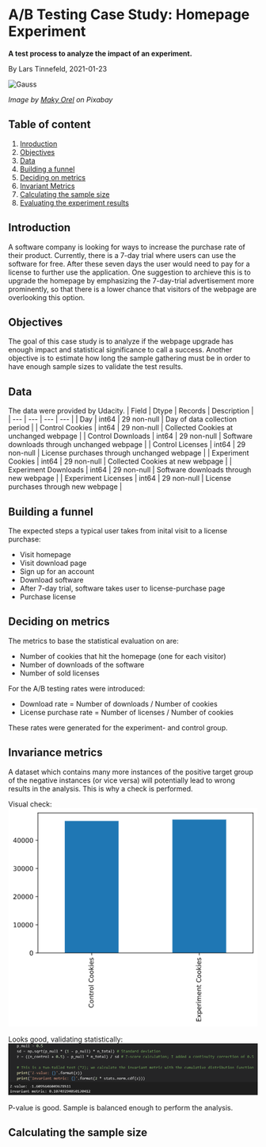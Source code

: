 # A/B Testing Case Study: Homepage Experiment
**A test process to analyze the impact of an experiment.**

By Lars Tinnefeld, 2021-01-23

![Gauss](https://cdn.pixabay.com/photo/2020/04/11/10/05/chart-5029714_960_720.png)

*Image by [Maky Orel](https://pixabay.com/users/maky_orel-436253/) on Pixabay*

## Table of content
1. [Inroduction](#business_understanding)
2. [Objectives](#objectives)
3. [Data](#data)
4. [Building a funnel](#funnel)
6. [Deciding on metrics](#metrics)
7. [Invariant Metrics](#invariance)
8. [Calculating the sample size](#sizing)
9. [Evaluating the experiment results](#evaluation)

## Introduction <a name="business_understanding"></a>
A software company is looking for ways to increase the purchase rate of their product. Currently, there is a 7-day trial where users can use the software for free. After these seven days the user would need to pay for a license to further use the application. One suggestion to archieve this is to upgrade the homepage by emphasizing the 7-day-trial advertisement more prominently, so that there is a lower chance that visitors of the webpage are overlooking this option.

## Objectives <a name="objectives"></a>
The goal of this case study is to analyze if the webpage upgrade has enough impact and statistical significance to call a success. Another objective is to estimate how long the sample gathering must be in order to have enough sample sizes to validate the test results.

## Data <a name="data"></a>
The data were provided by Udacity.
| Field | Dtype | Records | Description |
| --- | --- | --- | --- |
| Day | int64 | 29 non-null | Day of data collection period |
| Control Cookies | int64 | 29 non-null | Collected Cookies at unchanged webpage |
| Control Downloads	 | int64 | 29 non-null | Software downloads through unchanged webpage |
| Control Licenses	 | int64 | 29 non-null | License purchases through unchanged webpage |
| Experiment  Cookies | int64 | 29 non-null | Collected Cookies at new webpage |
| Experiment  Downloads	 | int64 | 29 non-null | Software downloads through new webpage |
| Experiment  Licenses	 | int64 | 29 non-null | License purchases through new webpage |

## Building a funnel <a name="funnel"></a>
The expected steps a typical user takes from inital visit to a license purchase:
- Visit homepage
- Visit download page
- Sign up for an account
- Download software
- After 7-day trial, software takes user to license-purchase page
- Purchase license

## Deciding on metrics <a name="metrics"></a>
The metrics to base the statistical evaluation on are:
- Number of cookies that hit the homepage (one for each visitor)
- Number of downloads of the software
- Number of sold licenses

For the A/B testing rates were introduced:
- Download rate = Number of downloads / Number of cookies
- License purchase rate = Number of licenses / Number of cookies

These rates were generated for the experiment- and control group.

## Invariance metrics <a name="invariance"></a>
A dataset which contains many more instances of the positive target group of the negative instances (or vice versa) will potentially lead to wrong results in the analysis. This is why a check is performed.

Visual check:
![Distribution_chart](https://github.com/LarsTinnefeld/Homepage_experiment_testing/blob/main/Dist_bar.png?raw=true)

Looks good, validating statistically:
![Invariant_metric](https://github.com/LarsTinnefeld/Homepage_experiment_testing/blob/main/Inv_metr_code.PNG?raw=true)

P-value is good. Sample is balanced enough to perform the analysis.

## Calculating the sample size <a name="sizing"></a>


